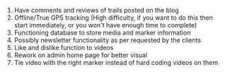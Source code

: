 1. Have comments and reviews of trails posted on the blog
2. Offline/True GPS tracking (High difficulty, if you want to do this then start immediately, or you won't have enough time to complete)
3. Functioning database to store media and marker information
4. Possibly newsletter functionality as per requested by the clients
5. Like and dislike function to videos
6. Rework on admin home page for better visual
7. Tie video with the right marker instead of hard coding videos on them